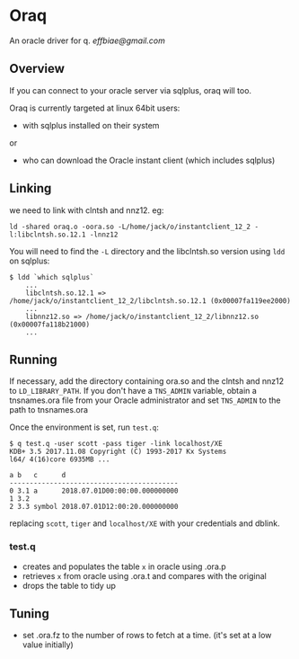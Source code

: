 # Oraq
An oracle driver for q.  _effbiae@gmail.com_

## Overview

If you can connect to your oracle server via sqlplus, oraq will too.

Oraq is currently targeted at linux 64bit users:

 - with sqlplus installed on their system

or

 - who can download the Oracle instant client (which includes sqlplus)

## Linking

we need to link with clntsh and nnz12.  eg:

    ld -shared oraq.o -oora.so -L/home/jack/o/instantclient_12_2 -l:libclntsh.so.12.1 -lnnz12

You will need to find the ```-L``` directory and the libclntsh.so version using ```ldd``` on sqlplus: 

    $ ldd `which sqlplus`
        ...
        libclntsh.so.12.1 => /home/jack/o/instantclient_12_2/libclntsh.so.12.1 (0x00007fa119ee2000)
        ...
        libnnz12.so => /home/jack/o/instantclient_12_2/libnnz12.so (0x00007fa118b21000)
        ...

## Running

If necessary, add the directory containing ora.so and the clntsh and nnz12 to ```LD_LIBRARY_PATH```.
If you don't have a ```TNS_ADMIN``` variable, obtain a tnsnames.ora file from your Oracle administrator
and set ```TNS_ADMIN``` to the path to tnsnames.ora

Once the environment is set, run ```test.q```:

    $ q test.q -user scott -pass tiger -link localhost/XE
    KDB+ 3.5 2017.11.08 Copyright (C) 1993-2017 Kx Systems
    l64/ 4(16)core 6935MB ...
    
    a b   c      d                            
    ------------------------------------------
    0 3.1 a      2018.07.01D00:00:00.000000000
    1 3.2                                     
    2 3.3 symbol 2018.07.01D12:00:20.000000000

replacing ```scott```, ```tiger``` and ```localhost/XE``` with your credentials and dblink.
### test.q
- creates and populates the table ```x``` in oracle using .ora.p
- retrieves ```x``` from oracle using .ora.t and compares with the original
- drops the table to tidy up

## Tuning

- set .ora.fz to the number of rows to fetch at a time.  (it's set at a low value initially)


